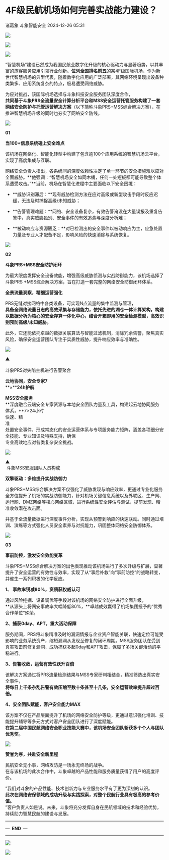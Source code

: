 #  4F级民航机场如何完善实战能力建设？   
诸葛象  斗象智能安全   2024-12-26 05:31  
  
![](https://mmbiz.qpic.cn/sz_mmbiz_gif/hrWzJ3hmo1ZsmJMJxzOO8ennceDfNCsibiamAxzTCVNg8JuhoTTJufs5h6F3sRgichkIwRqibsyhb8ulFdJJQTCVdQ/640?wx_fmt=gif "")  
  
![](https://mmbiz.qpic.cn/sz_mmbiz_png/hrWzJ3hmo1YmvhKJbIwFsojuBlT3sx7Ych88pZQibKGdrbibn0yZdtct3PTUbzOpKMNQeYBvemcvsg8Z4jsicPS4A/640?wx_fmt=png&from=appmsg "")  
  
  
![](https://mmbiz.qpic.cn/sz_mmbiz_png/hrWzJ3hmo1YmvhKJbIwFsojuBlT3sx7YDNKHIESPq044fKNntic9ibFFpYCJTAaYicMibibkB6ukT9auVKSJ7nib5mnw/640?wx_fmt=png&from=appmsg "")  
  
  
“智慧机场”建设已然成为我国民航业数字化升级的核心驱动力与显著趋势，以其丰富的旅客服务应用引领行业创新。**位列全国排名前五**的某4F级国际机场，作为新世代智慧机场的典型代表，随着数字化应用的广泛部署，其网络环境呈现出设备种类繁多、应用系统复杂的特点，极易遭受网络威胁。  
  
  
  
  
  
  
  
  
为应对挑战，该国际机场选择与斗象科技安全服务团队深度合作，  
**共同基于斗象PRS全流量安全计算分析平台和MSS安全运营托管服务构建了一套网络安全防护与托管运营解决方案**（以下简称斗象PRS+MSS综合解决方案），在推进智慧机场升级的同时也夯实了网络安全防线。  
  
![](https://mmbiz.qpic.cn/sz_mmbiz_png/hrWzJ3hmo1YmvhKJbIwFsojuBlT3sx7YYH7vbTYcPs0ibextoeFV19WiaeOjicnKZFpjDlzIV1fkhuYFr7icRD5QQA/640?wx_fmt=png&from=appmsg "")  
  
**01**  
  
**当100+信息系统碰上安全难点**  
  
  
  
  
该机场在网络化、智能化转型中构建了包含逾100个应用系统的智慧机场云平台，实现了高度集成与互联。  
  
网络安全负责人指出，各系统间的深度依赖性决定了单一环节的安全措施难以应对全面威胁。**他强调：“智慧机场安全如同木桶，任何一处短板都可能导致整个体系遭受攻击。”**当前，机场在智慧化进程中主要面临以下安全困境：  
- **威胁识别滞后：**现有威胁检测方法在应对高级或新型攻击手段时反应迟缓，无法及时捕捉高级/未知威胁；  
  
- **告警管理难题：**网络、安全设备复杂，有效告警淹没在大量误报及重复告警中，真实威胁甄别、安全事件的有效追溯与深度分析难；  
  
- **被动响应与资源匮乏：**对已检测出的安全事件以被动响应为主，应急处置力量及专业人才配备不足，影响风险的快速消除与系统恢复。  
  
  
  
![](https://mmbiz.qpic.cn/sz_mmbiz_png/hrWzJ3hmo1YmvhKJbIwFsojuBlT3sx7YDNKHIESPq044fKNntic9ibFFpYCJTAaYicMibibkB6ukT9auVKSJ7nib5mnw/640?wx_fmt=png&from=appmsg "")  
  
**02**  
  
**斗象PRS+MSS安全防护闭环**  
  
  
  
  
为最大限度发挥安全设备效能，增强高级威胁侦测与实战防御能力，该机场选择了斗象PRS +MSS综合解决方案，旨在打造一套完整的网络安全防御闭环体系。  
  
  
  
**全景流量洞察，精细运营强化**  
  
  
PRS无缝对接网络中各类设备，可实现N点流量的集中监测与管理，  
**具备全网络流量日志的高效采集与存储能力，依托先进的湖仓一体计算架构，构建以数据分析为核心的安全存算一体化中心，结合开箱即用的安全检测模型，高效识别预防高级/未知威胁。**  
  
此外，它还能依托卓越的数据关联算法与智能过滤机制，消除冗余告警，聚焦真实风险，确保安全运营团队专注于实质性威胁，提升响应效率与准确性。  
  
![](https://mmbiz.qpic.cn/sz_mmbiz_png/hrWzJ3hmo1aW3MgibrNDYsBtvTmOaIvXOzzwxaqwbhrJQSibgcbicuAfgHD1hkiaroNzqHiaEB9bgTjr29F2K5uomTg/640?wx_fmt=png&from=appmsg "")  
  
▲  
   
斗象PRS对失陷主机进行告警聚合  
  
  
  
**云地协同，安全专家7**  
**×****24h护航**  
  
  
**MSS安全服务**  
**深度融合云端安全专家资源与本地安全团队力量及工具，构建起云地协同服务体系，**7×24小时  
快速、精  
准  
处置安全事件，形成常态化的安全运营体系与专项服务能力矩阵，涵盖各项细分安全技能、专业知识及特殊支持，确保  
专业高效地应对各类复杂安全挑战。  
  
![](https://mmbiz.qpic.cn/sz_mmbiz_png/hrWzJ3hmo1YmvhKJbIwFsojuBlT3sx7Y0ndZoshNibSArzcx8l77oxaL9qW5qSKh5YmclH9ejF5ReQ5HDZTDib6w/640?wx_fmt=png&from=appmsg "")  
  
▲  
 斗象MSS安服团队人员构成  
  
  
  
**双擎驱动：多维提升实战防御力**  
  
  
斗象PRS+MSS综合解决方案不仅强化了威胁发现与响应效率，更通过专业化服务全方位提升了机场的实战防御能力，针对机场关键信息系统以及外联区、生产网、运行网、DMZ网络等核心网络区域，进行系统性安全评估与测试，提前发现、精准收敛潜在攻击面。  
  
并基于全流量数据进行深度事件分析，实现从预警到响应的快速联动。同时通过培训、演练等方式强化人员安全素养与对抗能力，巩固整体网络安全防御体系。  
  
![](https://mmbiz.qpic.cn/sz_mmbiz_png/hrWzJ3hmo1YmvhKJbIwFsojuBlT3sx7YDNKHIESPq044fKNntic9ibFFpYCJTAaYicMibibkB6ukT9auVKSJ7nib5mnw/640?wx_fmt=png&from=appmsg "")  
  
**03**  
  
**事前防控，激发安全效能变革**  
  
  
  
  
斗象PRS+MSS综合解决方案的出色表现推动该机场进行了多次升级与扩展，显著提升了安全运营的有效性与效率，实现了从“事后补救”向“事前防控”的战略转变，并催生一系列积极的化学反应。  
  
**1、 事故率锐减80%，资质获权威认可**  
  
  
  
  
  
  
通过风险挖掘、设备调优等手段对该机场的网络安全防护进行全面升级，  
**从源头上将网安事故率大幅降低80%，**卓越成效赢得了机场集团授予的“优秀合作单位”殊荣。  
  
**2、捕获0day、APT，重大活动保障**  
  
  
  
  
  
  
服务期间，PRS将斗象精准及时的漏洞情报与企业资产智能关联，快速定位可能受影响的业务系统资产，缩短漏洞从发现至修复的闭环周期。MSS服务团队在受到真实攻击前修复漏洞，成功捕获多起0day和APT攻击，保障了多场关键活动的平稳进行。  
  
**3、告警收敛，运营有效性跃升百倍**  
  
  
  
  
  
  
该解决方案通过将PRS流量检测结果与MSS专家研判相结合，精准筛选出真实安全事件，  
**将每日上千条杂乱告警有效压缩至数十条甚至十几条，安全运营效率提升超过百倍。**  
  
**4、安全团队赋能，客户安全能力MAX**  
  
  
  
  
  
  
该方案不仅在产品层面提升了机场的网络安全防护等级，更通过意识强化培训、技能提升辅导等多元方式对客户安全团队进行了深度赋能。  
**在第二届中国民航网络安全职业技能大赛中，该机场安全团队斩获多个个人与团队优秀奖。**  
  
![](https://mmbiz.qpic.cn/sz_mmbiz_png/hrWzJ3hmo1YmvhKJbIwFsojuBlT3sx7YDNKHIESPq044fKNntic9ibFFpYCJTAaYicMibibkB6ukT9auVKSJ7nib5mnw/640?wx_fmt=png&from=appmsg "")  
  
**赞誉为序，共赴安全新里程**  
  
  
民航安全无小事，网络攻防是一场永无终场的战争。  
在与该机场的此次合作中，斗象卓越的产品性能和服务质量获得了用户的高度评价。  
  
“我们对斗象的产品性能、技术创新力与专业服务水平有了更为深刻的认识。  
**此次在网络安保领域的成功升级与实践探索，对整个民航行业具有极高的参考价值。**  
”客户负责人如是说。未来，斗象将充分发挥自身在民航领域的技术和经验优势，持续助力智慧民航的建设与发展。  
  
****  
  
**—  END  —**  
  
****  
  
  
![](https://mmbiz.qpic.cn/sz_mmbiz_gif/hrWzJ3hmo1aqGNl6WhFAmKWghlRLPFfia9Cz0DItlwrh7ZI2Ex6JcNOcadYF0OTL8L3kibJsXsXOtF2MwujvSEBg/640?wx_fmt=gif&from=appmsg&tp=webp&wxfrom=5&wx_lazy=1&wx_co=1 "")  
  
[](http://mp.weixin.qq.com/s?__biz=MzU0MDI1MjUxMg==&mid=2247520359&idx=1&sn=840cdf01b6de583f6e83a0645ad1b8ef&chksm=fb3ed068cc49597e965483c36a66b41b3bb50bb1a7f6fdf1e75b3ba7956709d2eee8c4dc2ffb&scene=21#wechat_redirect)  
  
[](http://mp.weixin.qq.com/s?__biz=MzU0MDI1MjUxMg==&mid=2247519678&idx=1&sn=5a4c521f6be4026cb6c3318972ee4cb3&chksm=fb3ecdb1cc4944a7b1ef971de34f7de661737d51ea7a5091c719b6e62ecd8cbbc4c69dd57429&scene=21#wechat_redirect)  
  
[](http://mp.weixin.qq.com/s?__biz=MzU0MDI1MjUxMg==&mid=2247519226&idx=1&sn=bfa00e849111614f8c6c67bbe50f7e83&chksm=fb3ecbf5cc4942e3d7d18716ad4e36d8671d3fdfc301f32965b2173314d3047ef49ac0ba1010&scene=21#wechat_redirect)  
  
![](https://mmbiz.qpic.cn/mmbiz_gif/IzoUxlR3uC2wnuJsRqPQtBsfxsmjIsNyzJibtmevyM4H3FNpYCtMRibXWuTNV06wlbazbSaLVefRdcph3shPkVOw/640?wx_fmt=gif&from=appmsg "")  
  
